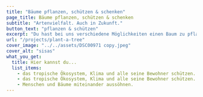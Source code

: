 ```yaml
---
title: "Bäume pflanzen, schützen & schenken"
page_title: Bäume pflanzen, schützen & schenken
subtitle: "Artenvielfalt. Auch in Zukunft."
button_text: "pflanzen & schützen"
excerpt: "Du hast bei uns verschiedene Möglichkeiten einen Baum zu pflanzen oder zu schützen."
url: "/projects/plant-a-tree"
cover_image: "../../assets/DSC00971 copy.jpeg"
cover_alt: "sisas"
what_you_get:
  title: Hier kannst du...
  list_items:
    - das tropische Ökosystem, Klima und alle seine Bewohner schützen.
    - das tropische Ökosystem, Klima und alle seine Bewohner schützen.
    - Menschen und Bäume miteinander aussöhnen.
---
```

